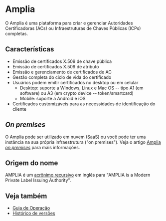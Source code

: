 ﻿# Amplia

O Amplia é uma plataforma para criar e gerenciar Autoridades Certificadoras (ACs) ou Infraestruturas de Chaves Públicas (ICPs) completas.

## Características

* Emissão de certificados X.509 de chave pública 
* Emissão de certificados X.509 de atributo
* Emissão e gerenciamento de certificados de AC
* Gestão completa do ciclo de vida do certificado
* Usuários podem emitir certificados no desktop ou em celular
  * Desktop: suporte a Windows, Linux e Mac OS -- tipo A1 (em software) ou A3 (em crypto device -- token/smartcard)
  * Mobile: suporte a Android e iOS
* Certificados customizáveis para as necessidades de identificação do cliente

## *On premises*

O Amplia pode ser utilizado em nuvem (SaaS) ou você pode ter uma instância na sua própria infraestrutura ("on premises"). Veja o
artigo [Amplia *on premises*](on-premises/index.md) para mais informações.

## Origem do nome

AMPLIA é um [acrônimo recursivo](https://pt.wikipedia.org/wiki/Acr%C3%B4nimo_recursivo) em inglês para "AMPLIA is a Modern Private Label Issuing Authority".

## Veja também

* [Guia de Operação](operation/index.md)
* [Histórico de versões](changelog.md)
